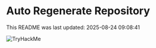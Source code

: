 # Auto Regenerate Repository

This README was last updated: 2025-08-24 09:08:41

 ![TryHackMe](https://tryhackme.com/badge/533634)